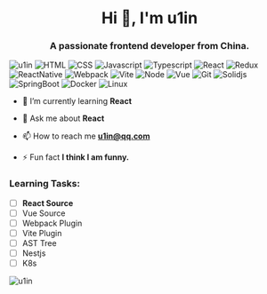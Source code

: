<h1 align="center">Hi 👋, I'm u1in</h1>
<h3 align="center">A passionate frontend developer from China.</h3>

<p align="left">
<img src="https://komarev.com/ghpvc/?username=u1in&label=Visits&color=0e75b6&style=flat" alt="u1in" />
<img src="https://img.shields.io/badge/HTML-e44c25" alt="HTML" />
<img src="https://img.shields.io/badge/CSS-2a61f0" alt="CSS" />
<img src="https://img.shields.io/badge/Javascript-fedc23" alt="Javascript" />
<img src="https://img.shields.io/badge/Typescript-2f78c3" alt="Typescript" />
<img src="https://img.shields.io/badge/React-62d0f9" alt="React" />
<img src="https://img.shields.io/badge/Redux-683ab8" alt="Redux" />
<img src="https://img.shields.io/badge/ReactNative-00d5fd" alt="ReactNative" />
<img src="https://img.shields.io/badge/Webpack-688ed0" alt="Webpack" />
<img src="https://img.shields.io/badge/Vite-fdd32c" alt="Vite" />
<img src="https://img.shields.io/badge/Node-80cb26" alt="Node" />
<img src="https://img.shields.io/badge/Vue-4ebb8a" alt="Vue" />
<img src="https://img.shields.io/badge/Git-d75d21" alt="Git" />
<img src="https://img.shields.io/badge/Solidjs-4a7dbd" alt="Solidjs" />
<img src="https://img.shields.io/badge/SpringBoot-70ad44" alt="SpringBoot" />
<img src="https://img.shields.io/badge/Docker-74c0fb" alt="Docker" />
<img src="https://img.shields.io/badge/Linux-fdbe00" alt="Linux" />
</p>

- 🌱 I’m currently learning **React**

- 💬 Ask me about **React**

- 📫 How to reach me **u1in@qq.com**

- ⚡ Fun fact **I think I am funny.**

<h3>Learning Tasks:</h3>

- [ ] **React Source**
- [ ] Vue Source
- [ ] Webpack Plugin
- [ ] Vite Plugin
- [ ] AST Tree
- [ ] Nestjs
- [ ] K8s

<!-- <p><img align="center" src="https://github-readme-stats.vercel.app/api?username=u1in&show_icons=true&locale=en" alt="u1in" /></p> -->

<p><img align="left" src="https://github-readme-stats.vercel.app/api/top-langs?username=u1in&show_icons=true&locale=en&layout=compact" alt="u1in" /></p>
